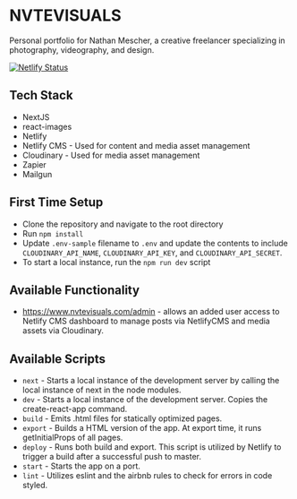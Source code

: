 # NVTEVISUALS

Personal portfolio for Nathan Mescher, a creative freelancer specializing in photography, videography, and design.

[![Netlify Status](https://api.netlify.com/api/v1/badges/6bb50999-ce50-4b6f-939c-0cd8f1f76feb/deploy-status)](https://app.netlify.com/sites/happy-morse-c15030/deploys)

## Tech Stack
- NextJS
- react-images
- Netlify
- Netlify CMS - Used for content and media asset management
- Cloudinary - Used for media asset management
- Zapier
- Mailgun

## First Time Setup

* Clone the repository and navigate to the root directory
* Run `npm install`
* Update `.env-sample` filename to `.env` and update the contents to include `CLOUDINARY_API_NAME`, `CLOUDINARY_API_KEY`, and `CLOUDINARY_API_SECRET`.
* To start a local instance, run the `npm run dev` script


## Available Functionality

- https://www.nvtevisuals.com/admin - allows an added user access to Netlify CMS dashboard to manage posts via NetlifyCMS and media assets via Cloudinary.

## Available Scripts

* `next` - Starts a local instance of the development server by calling the local instance of next in the node modules.
* `dev` - Starts a local instance of the development server. Copies the create-react-app command.
* `build` - Emits .html files for statically optimized pages.
* `export` - Builds a HTML version of the app. At export time, it runs getInitialProps of all pages.
* `deploy` - Runs both build and export. This script is utilized by Netlify to trigger a build after a successful push to master.
* `start` - Starts the app on a port.
* `lint` - Utilizes eslint and the airbnb rules to check for errors in code styled.

